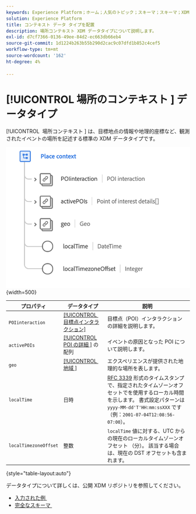 ```yaml
---
keywords: Experience Platform；ホーム；人気のトピック；スキーマ；スキーマ；XDM；フィールド；スキーマ；スキーマ；場所コンテキスト；placeContext；データタイプ；データタイプ；データタイプ；
solution: Experience Platform
title: コンテキスト データ タイプを配置
description: 場所コンテキスト XDM データタイプについて説明します。
exl-id: d7cf7366-0136-49ee-84d2-ec663db66eb4
source-git-commit: 1d1224b263b55b290d2cac9c07dfd1b852c4cef5
workflow-type: tm+mt
source-wordcount: '162'
ht-degree: 4%

---
```


# [!UICONTROL &#x200B; 場所のコンテキスト &#x200B;] データタイプ

[!UICONTROL &#x200B; 場所コンテキスト &#x200B;] は、目標地点の情報や地理的座標など、観測されたイベントの場所を記述する標準の XDM データタイプです。

![](../images/data-types/place-context.png){width=500}

| プロパティ | データタイプ | 説明 |
| --- | --- | --- |
| `POIinteraction` | [[!UICONTROL &#x200B; 目標点インタラクション &#x200B;]](./poi-interaction.md) | 目標点（POI）インタラクションの詳細を説明します。 |
| `activePOIs` | [[!UICONTROL POI の詳細 &#x200B;]](./poi-details.md) の配列 | イベントの原因となった POI について説明します。 |
| `geo` | [[!UICONTROL &#x200B; 地域 &#x200B;]](./geo.md) | エクスペリエンスが提供された地理的な場所を表します。 |
| `localTime` | 日時 | [RFC 3339](https://tools.ietf.org/html/rfc3339) 形式のタイムスタンプで、指定されたタイムゾーンオフセットでを使用するローカル時間を示します。 書式設定パターンは `yyyy-MM-dd'T'HH:mm:ssXXX` です（例：`2001-07-04T12:08:56-07:00`）。 |
| `localTimezoneOffset` | 整数 | `localTime` 値に対する、UTC からの現在のローカルタイムゾーンオフセット （分）。 該当する場合は、現在の DST オフセットも含まれます。 |

{style="table-layout:auto"}

データタイプについて詳しくは、公開 XDM リポジトリを参照してください。

* [&#x200B; 入力された例 &#x200B;](https://github.com/adobe/xdm/blob/master/components/datatypes/placecontext.example.1.json)
* [&#x200B; 完全なスキーマ &#x200B;](https://github.com/adobe/xdm/blob/master/components/datatypes/placecontext.schema.json)
